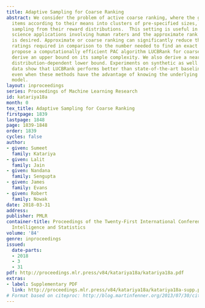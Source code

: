 ```yaml
---
title: Adaptive Sampling for Coarse Ranking
abstract: We consider the problem of active coarse ranking, where the goal is to sort
  items according to their means into clusters of pre-specified sizes, by adaptively
  sampling from their reward distributions.  This setting is useful in many social
  science applications involving human raters and the approximate rank of every item
  is desired. Approximate or coarse ranking can significantly reduce the number of
  ratings required in comparison to the number needed to find an exact ranking. We
  propose a computationally efficient PAC algorithm LUCBRank for coarse ranking, and
  derive an upper bound on its sample complexity. We also derive a nearly matching
  distribution-dependent lower bound. Experiments on synthetic as well as real-world
  data show that LUCBRank performs better than state-of-the-art baseline methods,
  even when these methods have the advantage of knowing the underlying parametric
  model.
layout: inproceedings
series: Proceedings of Machine Learning Research
id: katariya18a
month: 0
tex_title: Adaptive Sampling for Coarse Ranking
firstpage: 1839
lastpage: 1848
page: 1839-1848
order: 1839
cycles: false
author:
- given: Sumeet
  family: Katariya
- given: Lalit
  family: Jain
- given: Nandana
  family: Sengupta
- given: James
  family: Evans
- given: Robert
  family: Nowak
date: 2018-03-31
address: 
publisher: PMLR
container-title: Proceedings of the Twenty-First International Conference on Artificial
  Intelligence and Statistics
volume: '84'
genre: inproceedings
issued:
  date-parts:
  - 2018
  - 3
  - 31
pdf: http://proceedings.mlr.press/v84/katariya18a/katariya18a.pdf
extras:
- label: Supplementary PDF
  link: http://proceedings.mlr.press/v84/katariya18a/katariya18a-supp.pdf
# Format based on citeproc: http://blog.martinfenner.org/2013/07/30/citeproc-yaml-for-bibliographies/
---
```

